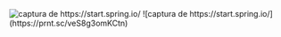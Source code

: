 <image src="https://prnt.sc/veS8g3omKCtn" alt="captura de https://start.spring.io/">
![captura de https://start.spring.io/](https://prnt.sc/veS8g3omKCtn)
